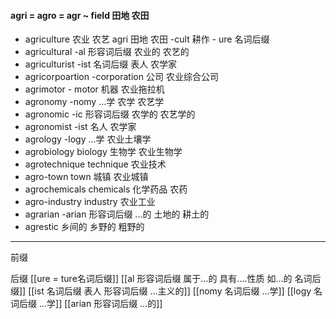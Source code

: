 #### agri = agro = agr ~ field 田地 农田
- agriculture  农业 农艺 agri 田地 农田 -cult 耕作 - ure 名词后缀
- agricultural  -al 形容词后缀 农业的 农艺的
- agriculturist -ist 名词后缀 表人 农学家
- agricorpoartion  -corporation 公司 农业综合公司
- agrimotor  - motor 机器 农业拖拉机
- agronomy  -nomy ...学 农学 农艺学
- agronomic  -ic 形容词后缀 农学的 农艺学的
- agronomist -ist 名人 农学家
- agrology -logy ...学 农业土壤学
- agrobiology  biology 生物学 农业生物学
- agrotechnique technique 农业技术
- agro-town town 城镇  农业城镇
- agrochemicals chemicals 化学药品  农药
- agro-industry  industry 农业工业
- agrarian -arian 形容词后缀  ...的 土地的 耕土的
- agrestic 乡间的 乡野的 粗野的

---
前缀

后缀
[[ure = ture名词后缀]]
[[al 形容词后缀   属于...的  具有....性质  如...的   名词后缀]]
[[ist  名词后缀 表人 形容词后缀 ...主义的]]
[[nomy 名词后缀 ...学]]
[[logy 名词后缀   ...学]]
[[arian 形容词后缀  ...的]]
